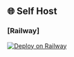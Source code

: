 ## 🌐 Self Host

### [Railway]

[![Deploy on Railway](https://railway.app/button.svg)](https://railway.app/template/pn4G8S?referralCode=WVNPD9)
